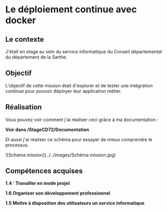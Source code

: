 # Le déploiement continue avec docker 

## Le contexte 

J'était en stage au sein du service informatique du Conseil départemental du département de la Sarthe.

## Objectif 

L'objectif de cette mission était d'explorer et de tester une intégration continue pour pouvoir déployer leur application métier.

## Réalisation

Vous pouvez voir comment j'ai réaliser ceci grâce à ma documentation :

**Voir dans /StageCD72/Documentation**

Et aussi j'ai réaliser ce schéma pour essayer de mieux comprendre le processus.

![Schema mission](../../images/Schéma mission.jpg)


## Compétences acquises

**1.4 : Travailler en mode projet**

**1.6 Organiser son développement professionnel**

**1.5 Mettre à disposition des utilisateurs un service informatique**
